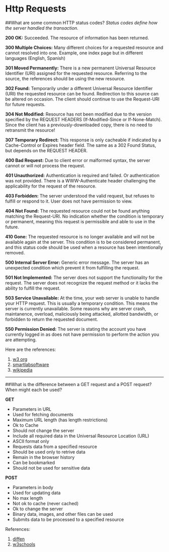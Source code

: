 # Http Requests

##What are some common HTTP status codes?
*Status codes define how the server handled the transaction.*

**200 OK:**
Succeeded. The resource of information has been returned.

**300 Multiple Choices:**
Many different choices for a requested resource and cannot resolved into one. Example, one index page but in different languages (English, Spanish)

**301 Moved Permanently:**
There is a new permanent Universal Resource Identifier (URI) assigned for the requested resource. Referring to the source, the references should be using the new resource.

**302 Found:**
Temporarily under a different Universal Resource Identifier (URI) the requested resource can be found. Redirection to this source can be altered on occasion. The client should continue to use the Request-URI for future requests.

**304 Not Modified:**
Resource has not been modified due to the version specified by the REQUEST HEADERS (If-Modified-Since or If-None-Match). Since the client has a previously-downloaded copy, there is no need to retransmit the resource!

**307 Temporary Redirect:**
This response is only cacheable if indicated by a Cache-Control or Expires header field. The same as a 302 Found Status, but depends on the REQUEST HEADER.

**400 Bad Request:**
Due to client error or malformed syntax, the server cannot or will not process the request.

**401 Unauthorized:**
Authentication is required and failed. Or authentication was not provided. There is a WWW-Authenticate header challenging the applicability for the request of the resource.

**403 Forbidden:**
The server understood the valid request, but refuses to fulfill or respond to it. User does not have permission to view.

**404 Not Found:**
The requested resource could not be found anything matching the Request-URI. No indication whether the condition is temporary or permanent, meaning this request is permissible and able to use in the future.

**410 Gone:**
The requested resource is no longer available and will not be available again at the server. This condition is to be considered permanent, and this status code should be used when a resource has been intentionally removed.

**500 Internal Server Error:**
Generic error message. The server has an unexpected condition which prevent it from fulfilling the request.

**501 Not Implemented:**
The server does not support the functionality for the request. The server does not recognize the request method or it lacks the ability to fulfill the request.

**503 Service Unavailable:**
At the time, your web server is unable to handle your HTTP request. This is usually a temporary condition. This means the server is currently unavailable. Some reasons why are server crash, maintanence, overload, maliciously being attacked, allotted bandwidth, or forbidden to return the requested document.

**550 Permission Denied:**
The server is stating the account you have currently logged in as does not have permission to perform the action you are attempting.

Here are the references:
1. [w3 org](https://www.w3.org/Protocols/rfc2616/rfc2616-sec10.html#sec10)
2. [smartlabsoftware](https://www.smartlabsoftware.com/ref/http-status-codes.htm)
3. [wikipedia](https://en.wikipedia.org/wiki/List_of_HTTP_status_codes)

----

##What is the difference between a GET request and a POST request? When might each be used?

**GET**
* Parameters in URL
* Used for fetching documents
* Maximum URL length (has length restrictions)
* Ok to Cache
* Should not change the server
* Include all required data in the Universal Resource Location (URL)
* ASCII format only
* Requests data from a specified resource
* Should be used only to retrive data
* Remain in the browser history
* Can be bookmarked
* Should not be used for sensitive data

**POST**
* Parameters in body
* Used for updating data
* No max length
* Not ok to cache (never cached)
* Ok to change the server
* Binary data, images, and other files can be used
* Submits data to be processed to a specified resource

References: 
1. [diffen](http://www.diffen.com/difference/GET-vs-POST-HTTP-Requests)
2. [w3schools](http://www.w3schools.com/Tags/ref_httpmethods.asp)

